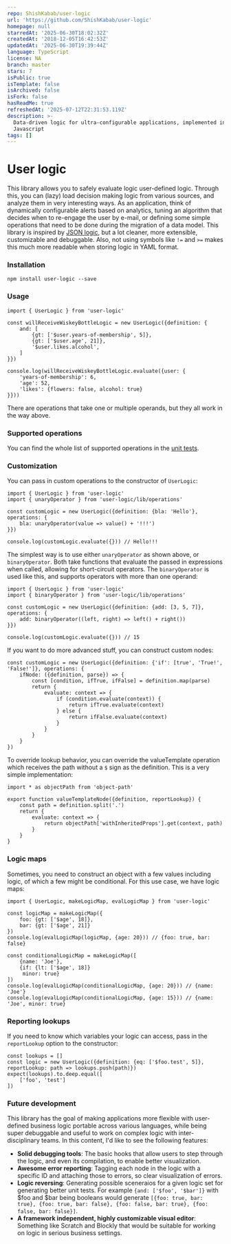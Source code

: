```yaml
---
repo: ShishKabab/user-logic
url: 'https://github.com/ShishKabab/user-logic'
homepage: null
starredAt: '2025-06-30T18:02:32Z'
createdAt: '2018-12-05T16:42:53Z'
updatedAt: '2025-06-30T19:39:44Z'
language: TypeScript
license: NA
branch: master
stars: 7
isPublic: true
isTemplate: false
isArchived: false
isFork: false
hasReadMe: true
refreshedAt: '2025-07-12T22:31:53.119Z'
description: >-
  Data-driven logic for ultra-configurable applications, implemented in
  Javascript
tags: []
---
```


User logic
==========

This library allows you to safely evaluate logic user-defined logic. Through this, you can (lazy) load decision making logic from various sources, and analyze them in very interesting ways. As an application, think of dynamically configurable alerts based on analytics, tuning an algorithm that decides when to re-engage the user by e-mail, or defining some simple operations that need to be done during the migration of a data model. This library is inspired by [JSON logic](http://jsonlogic.com/), but a lot cleaner, more extensible, customizable and debuggable. Also, not using symbols like `!=` and `>=` makes this much more readable when storing logic in YAML format.

### Installation

```
npm install user-logic --save
```

### Usage

```
import { UserLogic } from 'user-logic'

const willReceiveWiskeyBottleLogic = new UserLogic({definition: {
    and: [
        {gt: ['$user.years-of-membership', 5]},
        {gt: ['$user.age', 21]},
        '$user.likes.alcohol',
    ]
}})

console.log(willReceiveWiskeyBottleLogic.evaluate({user: {
    'years-of-membership': 6,
    'age': 52,
    'likes': {flowers: false, alcohol: true}
}}))
```

There are operations that take one or multiple operands, but they all work in the way above.

### Supported operations

You can find the whole list of supported operations in the [unit tests](./ts/operations.test.ts).

### Customization

You can pass in custom operations to the constructor of `UserLogic`:

```
import { UserLogic } from 'user-logic'
import { unaryOperator } from 'user-logic/lib/operations'

const customLogic = new UserLogic({definition: {bla: 'Hello'}, operations: {
    bla: unaryOperator(value => value() + '!!!')
}})

console.log(customLogic.evaluate({})) // Hello!!!
```

The simplest way is to use either `unaryOperator` as shown above, or `binaryOperator`. Both take functions that evaluate the passed in expressions when called, allowing for short-circuit operators. The `binaryOperator` is used like this, and supports operators with more than one operand:

```
import { UserLogic } from 'user-logic'
import { binaryOperator } from 'user-logic/lib/operations'

const customLogic = new UserLogic({definition: {add: [3, 5, 7]}, operations: {
    add: binaryOperator((left, right) => left() + right())
}})

console.log(customLogic.evaluate({})) // 15
```

If you want to do more advanced stuff, you can construct custom nodes:

```
const customLogic = new UserLogic({definition: {'if': [true', 'True!', 'False!']}, operations: {
    ifNode: ({definition, parse}) => {
        const [condition, ifTrue, ifFalse] = definition.map(parse)
        return {
            evaluate: context => {
                if (condition.evaluate(context)) {
                    return ifTrue.evaluate(context)
                } else {
                    return ifFalse.evaluate(context)
                }
            }
        }
    }
})
```

To override lookup behavior, you can override the valueTemplate operation which receives the path without a `$` sign as the definition. This is a very simple implementation:

```
import * as objectPath from 'object-path'

export function valueTemplateNode({definition, reportLookup}) {
    const path = definition.split('.')
    return {
        evaluate: context => {
            return objectPath['withInheritedProps'].get(context, path)
        }
    }
}
```

### Logic maps

Sometimes, you need to construct an object with a few values including logic, of which a few might be conditional. For this use case, we have logic maps:
```
import { UserLogic, makeLogicMap, evalLogicMap } from 'user-logic'

const logicMap = makeLogicMap({
    foo: {gt: ['$age', 18]},
    bar: {gt: ['$age', 21]}
})
console.log(evalLogicMap(logicMap, {age: 20})) // {foo: true, bar: false}

const conditionalLogicMap = makeLogicMap([
    {name: 'Joe'},
    {if: {lt: ['$age', 18]}
     minor: true}
])
console.log(evalLogicMap(conditionalLogicMap, {age: 20})) // {name: 'Joe'}
console.log(evalLogicMap(conditionalLogicMap, {age: 15})) // {name: 'Joe', minor: true}
```

### Reporting lookups

If you need to know which variables your logic can access, pass in the `reportLookup` option to the constructor:

```
const lookups = []
const logic = new UserLogic({definition: {eq: ['$foo.test', 5]}, reportLookup: path => lookups.push(path)})
expect(lookups).to.deep.equal([
    ['foo', 'test']
])
```

### Future development

This library has the goal of making applications more flexible with user-defined business logic portable across various languages, while being super debuggable and useful to work on complex logic with inter-disciplinary teams. In this content, I'd like to see the following features:

- **Solid debugging tools**: The basic hooks that allow users to step through the logic, and even its compilation, to enable better visualization.
- **Awesome error reporting**: Tagging each node in the logic with a specific ID and attaching those to errors, so clear visualization of errors.
- **Logic reversing**: Generating possible sceneraios for a given logic set for generating better unit tests. For example `{and: ['$foo', '$bar']}` with $foo and $bar being booleans would generate `[{foo: true, bar: true}, {foo: true, bar: false}, {foo: false, bar: true}, {foo: false, bar: false}]`.
- **A framework independent, highly customizable visual editor**: Something like Scratch and Blockly that would be suitable for working on logic in serious business settings.
